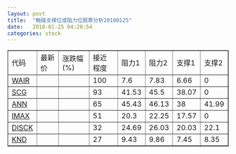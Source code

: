 ```yaml
---
layout: post
title:  "触碰支撑位或阻力位股票分析20180125"
date:   2018-01-25 04:28:54
categories: stock
---
```

<script type="text/javascript">
var stockList = []
stockList.push('gb_wair');
stockList.push('gb_scg');
stockList.push('gb_ann');
stockList.push('gb_imax');
stockList.push('gb_disck');
stockList.push('gb_knd');
</script>
<table border="1">
 <tr>
 <td>代码</td>
 <td>最新价</td>
 <td>涨跌幅(%)</td>
 <td>接近程度</td>
 <td>阻力1</td>
 <td>阻力2</td>
 <td>支撑1</td>
 <td>支撑2</td>
</tr>
  <tr id="wair" class="red">
  <td><a href="http://stock.finance.sina.com.cn/usstock/quotes/WAIR.html" target="_blank">WAIR</a></td><td></td><td></td><td>100</td><td>7.6</td><td>7.83</td><td>6.66</td><td>0</td></tr>
  <tr id="scg" class="red">
  <td><a href="http://stock.finance.sina.com.cn/usstock/quotes/SCG.html" target="_blank">SCG</a></td><td></td><td></td><td>93</td><td>41.53</td><td>45.5</td><td>38.07</td><td>0</td></tr>
  <tr id="ann" class="red">
  <td><a href="http://stock.finance.sina.com.cn/usstock/quotes/ANN.html" target="_blank">ANN</a></td><td></td><td></td><td>65</td><td>45.43</td><td>46.13</td><td>38</td><td>41.99</td></tr>
  <tr id="imax" class="red">
  <td><a href="http://stock.finance.sina.com.cn/usstock/quotes/IMAX.html" target="_blank">IMAX</a></td><td></td><td></td><td>51</td><td>20.3</td><td>22.25</td><td>17.57</td><td>0</td></tr>
  <tr id="disck" class="red">
  <td><a href="http://stock.finance.sina.com.cn/usstock/quotes/DISCK.html" target="_blank">DISCK</a></td><td></td><td></td><td>32</td><td>24.69</td><td>26.03</td><td>20.03</td><td>22.1</td></tr>
  <tr id="knd" class="red">
  <td><a href="http://stock.finance.sina.com.cn/usstock/quotes/KND.html" target="_blank">KND</a></td><td></td><td></td><td>27</td><td>9.43</td><td>9.86</td><td>7.45</td><td>8.35</td></tr>
</table>

